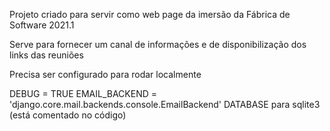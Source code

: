 Projeto criado para servir como web page da imersão da Fábrica de Software 2021.1

Serve para fornecer um canal de informações e de disponibilização dos links das reuniões

Precisa ser configurado para rodar localmente

DEBUG = TRUE
EMAIL_BACKEND = 'django.core.mail.backends.console.EmailBackend'
DATABASE para sqlite3 (está comentado no código)
